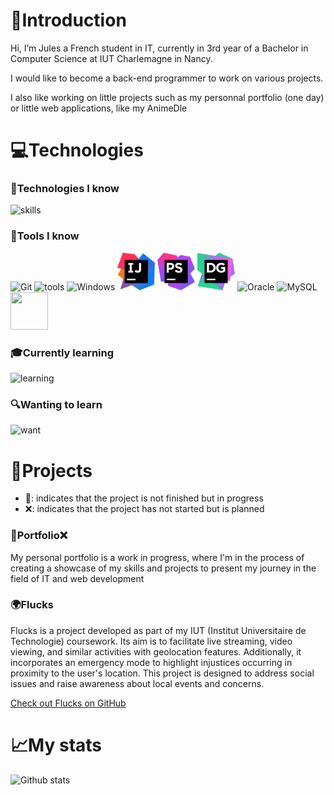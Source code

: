 # 👋Introduction

Hi, I’m Jules a French student in IT, currently in 3rd year of a Bachelor in Computer Science at IUT Charlemagne in Nancy.

I would like to become a back-end programmer to work on various projects.

I also like working on little projects such as my personnal portfolio (one day) or little web applications, like my AnimeDle

# 💻Technologies

### 📱Technologies I know
<p align="left">
  <img src="https://skillicons.dev/icons?i=java,php,js,ts,html,css,nodejs,express,tailwind,vue" alt="skills" height="60"/>
</p>

### 🔨Tools I know
<p align="left">
  <img src="https://www.vectorlogo.zone/logos/git-scm/git-scm-icon.svg" alt="Git" width="60" height="60"/>
  <img src="https://skillicons.dev/icons?i=linux,docker,github,mongo,bash" alt="tools" height="60"/>
  <img src="https://devicons.railway.app/i/w11.svg" alt="Windows" width="60" height="60"/>
  <img src="icons/intellij.png" alt="Intellij" width="60" height="60"/>
  <img src="icons/phpstorm.png" alt="PhpStorm" width="60" height="60"/>
  <img src="icons/datagrip.png" alt="Datagrip" width="60" height="60"/>
  <img src="https://www.vectorlogo.zone/logos/oracle/oracle-icon.svg" alt="Oracle" width="60" height="60"/>
  <img src="https://devicons.railway.app/i/mysql.svg" alt="MySQL" width="60" height="60"/>
  <img src="https://www.vectorlogo.zone/logos/mariadb/mariadb-icon.svg" width="60" height="60"/>
</p>

### 🎓Currently learning
<p align="left">
  <img src="https://skillicons.dev/icons?i=react,next,nuxt,go" alt="learning" height="60"/>
</p>

### 🔍Wanting to learn
<p align="left">
  <img src="https://skillicons.dev/icons?i=firebase,laravel" alt="want" height="60"/>
</p>

# 🚀Projects

- 🚧: indicates that the project is not finished but in progress
- ❌: indicates that the project has not started but is planned

### 🎨Portfolio❌
My personal portfolio is a work in progress, where I'm in the process of creating a showcase of my skills and projects to present my journey in the field of IT and web development

### 🌍Flucks
Flucks is a project developed as part of my IUT (Institut Universitaire de Technologie) coursework. Its aim is to facilitate live streaming, video viewing, and similar activities with geolocation features. Additionally, it incorporates an emergency mode to highlight injustices occurring in proximity to the user's location. This project is designed to address social issues and raise awareness about local events and concerns.

[Check out Flucks on GitHub](https://github.com/JulesSteelandt/Flucks)



# 📈My stats
![Github stats](https://github-readme-stats.vercel.app/api?username=JulesSteelandt&count_private=true&theme=onedark&show_icons=true&hide=issues,contribs&custom_title=Soni%27s%20Github%20Stats)

